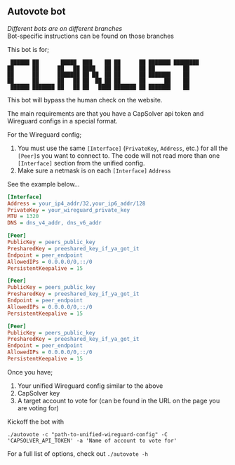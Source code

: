## Autovote bot
*Different bots are on different branches*  
Bot-specific instructions can be found on those branches

This bot is for;
```azure
 ██████ ██       █████  ███    ██ ██      ██ ███████ ████████ 
██      ██      ██   ██ ████   ██ ██      ██ ██         ██    
██      ██      ███████ ██ ██  ██ ██      ██ ███████    ██    
██      ██      ██   ██ ██  ██ ██ ██      ██      ██    ██    
 ██████ ███████ ██   ██ ██   ████ ███████ ██ ███████    ██  
```
This bot will bypass the human check on the website.

The main requirements are that you have a CapSolver api token and Wireguard configs in a special format.

For the Wireguard config;
1) You must use the same `[Interface]` (`PrivateKey`, `Address`, etc.) for all the `[Peer]`s you want to connect to. The code will not read more than one `[Interface]` section from the unified config.
2) Make sure a netmask is on each `[Interface]` `Address`

See the example below...

```ini
[Interface]
Address = your_ip4_addr/32,your_ip6_addr/128
PrivateKey = your_wireguard_private_key
MTU = 1320
DNS = dns_v4_addr, dns_v6_addr

[Peer]
PublicKey = peers_public_key
PresharedKey = preeshared_key_if_ya_got_it
Endpoint = peer_endpoint
AllowedIPs = 0.0.0.0/0,::/0
PersistentKeepalive = 15

[Peer]
PublicKey = peers_public_key
PresharedKey = preeshared_key_if_ya_got_it
Endpoint = peer_endpoint
AllowedIPs = 0.0.0.0/0,::/0
PersistentKeepalive = 15

[Peer]
PublicKey = peers_public_key
PresharedKey = preeshared_key_if_ya_got_it
Endpoint = peer_endpoint
AllowedIPs = 0.0.0.0/0,::/0
PersistentKeepalive = 15
```

Once you have;
1) Your unified Wireguard config similar to the above
2) CapSolver key
3) A target account to vote for (can be found in the URL on the page you are voting for)

Kickoff the bot with
```shell
./autovote -c "path-to-unified-wireguard-config" -C 'CAPSOLVER_API_TOKEN' -a 'Name of account to vote for'
```

For a full list of options, check out `./autovote -h`